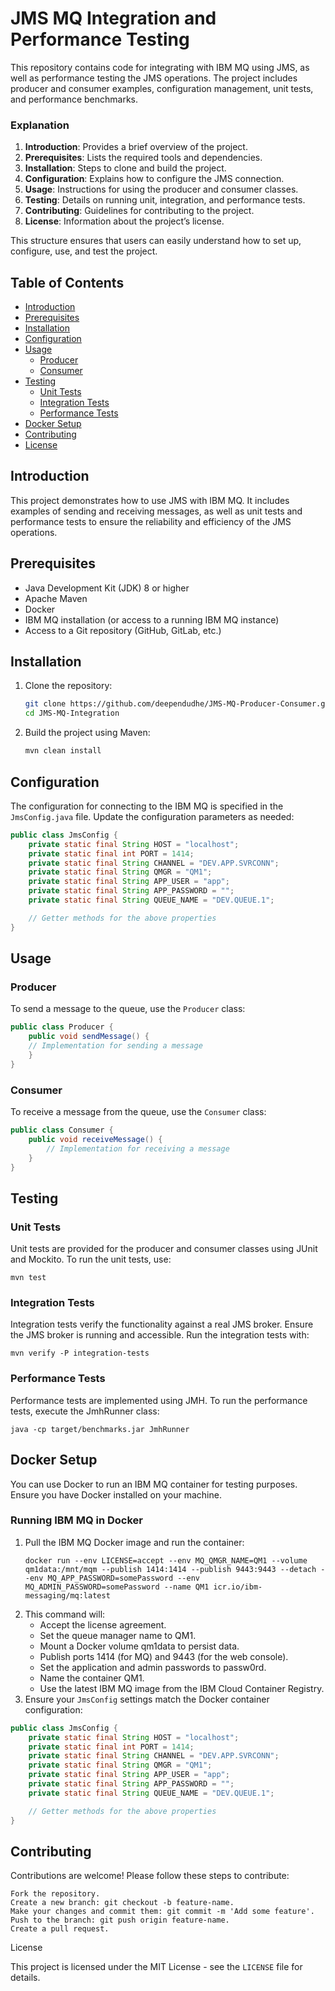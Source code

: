 # JMS MQ Integration and Performance Testing

This repository contains code for integrating with IBM MQ using JMS, as well as performance testing the JMS operations. The project includes producer and consumer examples, configuration management, unit tests, and performance benchmarks.

### Explanation

1. **Introduction**: Provides a brief overview of the project.
2. **Prerequisites**: Lists the required tools and dependencies.
3. **Installation**: Steps to clone and build the project.
4. **Configuration**: Explains how to configure the JMS connection.
5. **Usage**: Instructions for using the producer and consumer classes.
6. **Testing**: Details on running unit, integration, and performance tests.
7. **Contributing**: Guidelines for contributing to the project.
8. **License**: Information about the project’s license.

This structure ensures that users can easily understand how to set up, configure, use, and test the project.

## Table of Contents

- [Introduction](#introduction)
- [Prerequisites](#prerequisites)
- [Installation](#installation)
- [Configuration](#configuration)
- [Usage](#usage)
    - [Producer](#producer)
    - [Consumer](#consumer)
- [Testing](#testing)
    - [Unit Tests](#unit-tests)
    - [Integration Tests](#integration-tests)
    - [Performance Tests](#performance-tests)
- [Docker Setup](#docker-setup)
- [Contributing](#contributing)
- [License](#license)

## Introduction

This project demonstrates how to use JMS with IBM MQ. It includes examples of sending and receiving messages, as well as unit tests and performance tests to ensure the reliability and efficiency of the JMS operations.

## Prerequisites

- Java Development Kit (JDK) 8 or higher
- Apache Maven
- Docker
- IBM MQ installation (or access to a running IBM MQ instance)
- Access to a Git repository (GitHub, GitLab, etc.)

## Installation

1. Clone the repository:
    ```sh
    git clone https://github.com/deependudhe/JMS-MQ-Producer-Consumer.git
    cd JMS-MQ-Integration
    ```

2. Build the project using Maven:
    ```sh
    mvn clean install
    ```

## Configuration

The configuration for connecting to the IBM MQ is specified in the `JmsConfig.java` file. Update the configuration parameters as needed:

```java
public class JmsConfig {
    private static final String HOST = "localhost";
    private static final int PORT = 1414;
    private static final String CHANNEL = "DEV.APP.SVRCONN";
    private static final String QMGR = "QM1";
    private static final String APP_USER = "app";
    private static final String APP_PASSWORD = "";
    private static final String QUEUE_NAME = "DEV.QUEUE.1";

    // Getter methods for the above properties
}
```
## Usage
### Producer

To send a message to the queue, use the `Producer` class:

```java
public class Producer {
    public void sendMessage() {
    // Implementation for sending a message
    }
}
```
### Consumer

To receive a message from the queue, use the `Consumer` class:
```java
public class Consumer {
    public void receiveMessage() {
        // Implementation for receiving a message
    }
}
```

## Testing
### Unit Tests

Unit tests are provided for the producer and consumer classes using JUnit and Mockito. 
To run the unit tests, use:
```shell
mvn test
```
### Integration Tests

Integration tests verify the functionality against a real JMS broker. Ensure the JMS broker is running and accessible. Run the integration tests with:

```shell
mvn verify -P integration-tests
```

### Performance Tests

Performance tests are implemented using JMH. To run the performance tests, execute the JmhRunner class:

```shell
java -cp target/benchmarks.jar JmhRunner
```

## Docker Setup

You can use Docker to run an IBM MQ container for testing purposes. Ensure you have Docker installed on your machine.
### Running IBM MQ in Docker

1. Pull the IBM MQ Docker image and run the container:
    ```shell
    docker run --env LICENSE=accept --env MQ_QMGR_NAME=QM1 --volume qm1data:/mnt/mqm --publish 1414:1414 --publish 9443:9443 --detach --env MQ_APP_PASSWORD=somePassword --env MQ_ADMIN_PASSWORD=somePassword --name QM1 icr.io/ibm-messaging/mq:latest
    ```
2. This command will:
   * Accept the license agreement.
   * Set the queue manager name to QM1.
   * Mount a Docker volume qm1data to persist data.
   * Publish ports 1414 (for MQ) and 9443 (for the web console).
   * Set the application and admin passwords to passw0rd.
   * Name the container QM1.
   * Use the latest IBM MQ image from the IBM Cloud Container Registry.
3. Ensure your `JmsConfig` settings match the Docker container configuration:
```java
public class JmsConfig {
    private static final String HOST = "localhost";
    private static final int PORT = 1414;
    private static final String CHANNEL = "DEV.APP.SVRCONN";
    private static final String QMGR = "QM1";
    private static final String APP_USER = "app";
    private static final String APP_PASSWORD = "";
    private static final String QUEUE_NAME = "DEV.QUEUE.1";

    // Getter methods for the above properties
}
```

## Contributing

Contributions are welcome! Please follow these steps to contribute:

    Fork the repository.
    Create a new branch: git checkout -b feature-name.
    Make your changes and commit them: git commit -m 'Add some feature'.
    Push to the branch: git push origin feature-name.
    Create a pull request.

License

This project is licensed under the MIT License - see the `LICENSE` file for details.